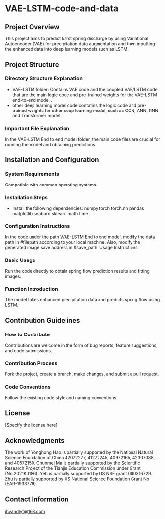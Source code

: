 # VAE-LSTM-code-and-data
## Project Overview
This project aims to predict karst spring discharge by using Variational Autoencoder (VAE) for precipitation data augmentation and then inputting the enhanced data into deep learning models such as LSTM.
## Project Structure
### Directory Structure Explanation
- VAE-LSTM folder: Contains VAE code and the coupled VAE/LSTM code that are the main logic code and pre-trained weights for the VAE-LSTM end-to-end model . 
- other deep learning model code contatins the logic code and pre-trained weights for other deep learning model, such as GCN, ANN, RNN and Transformer model.
### Important File Explanation
In the VAE-LSTM End to end model folder, the main code files are crucial for running the model and obtaining predictions.
## Installation and Configuration
### System Requirements
Compatible with common operating systems.
### Installation Steps
- Install the following dependencies:
numpy
torch
torch.nn
pandas
matplotlib
seaborn
sklearn
math
time
### Configuration Instructions
In the code under the path \VAE-LSTM End to end model, modify the data path in #filepath according to your local machine. Also, modify the generated image save address in #save_path.
Usage Instructions
### Basic Usage
Run the code directly to obtain spring flow prediction results and fitting images.
### Function Introduction
The model takes enhanced precipitation data and predicts spring flow using LSTM.
## Contribution Guidelines
### How to Contribute
Contributions are welcome in the form of bug reports, feature suggestions, and code submissions.
### Contribution Process
Fork the project, create a branch, make changes, and submit a pull request.
### Code Conventions
Follow the existing code style and naming conventions.
## License
[Specify the license here]
## Acknowledgments
The work of Yonghong Hao is partially supported by the National Natural Science Foundation of China 42072277, 41272245, 40972165, 42307088, and 40572150. Chunmei Ma is partially supported by the Scientific Research Project of the Tianjin Education Commission under Grant (No.2021KJ186). Yeh is partially supported by US NSF grant 000316729. Zhu is partially supported by US National Science Foundation Grant No (EAR-1933779).
## Contact Information
jhyandlyf@163.com
